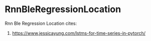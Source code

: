 # RnnBleRegressionLocation
Rnn Ble Regression Location
cites:
1. https://www.jessicayung.com/lstms-for-time-series-in-pytorch/
